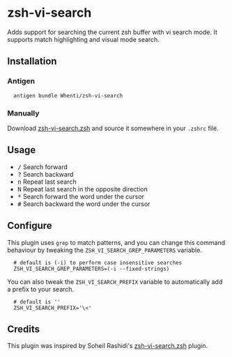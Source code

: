 # zsh-vi-search
Adds support for searching the current zsh buffer with vi search mode.
It supports match highlighting and visual mode search.

## Installation

### Antigen
```
  antigen bundle Whenti/zsh-vi-search
```

### Manually
Download [zsh-vi-search.zsh](https://raw.githubusercontent.com/Whenti/zsh-vi-search/master/zsh-vi-search.zsh) and source it somewhere in your `.zshrc` file.

## Usage

+ <kbd>/</kbd> Search forward
+ <kbd>?</kbd> Search backward
+ <kbd>n</kbd> Repeat last search
+ <kbd>N</kbd> Repeat last search in the opposite direction
+ <kbd>*</kbd> Search forward the word under the cursor
+ <kbd>#</kbd> Search backward the word under the cursor

## Configure
This plugin uses `grep` to match patterns, and you can change this command behaviour by tweaking the `ZSH_VI_SEARCH_GREP_PARAMETERS` variable.
```
  # default is (-i) to perform case insensitive searches
  ZSH_VI_SEARCH_GREP_PARAMETERS=(-i --fixed-strings)
```
You can also tweak the `ZSH_VI_SEARCH_PREFIX` variable to automatically add a prefix to your search.
```
  # default is ''
  ZSH_VI_SEARCH_PREFIX='\<'
```

## Credits
This plugin was inspired by Soheil Rashidi's [zsh-vi-search.zsh](https://github.com/soheilpro/zsh-vi-search) plugin.
